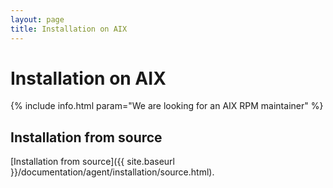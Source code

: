 ```yaml
---
layout: page
title: Installation on AIX
---
```


# Installation on AIX

{% include info.html param="We are looking for an AIX RPM maintainer" %}

## Installation from source

[Installation from source]({{ site.baseurl }}/documentation/agent/installation/source.html).

